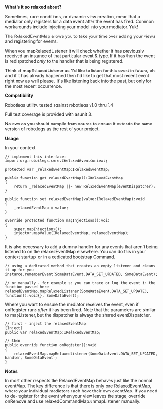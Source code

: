 **What's it so relaxed about?** 

Sometimes, race conditions, or dynamic view creation, mean that a mediator only registers for a data event after the event has fired.
Common workarounds include injecting your model into your mediator. Yuk! 

The RelaxedEventMap allows you to take your time over adding your views and registering for events. 

When you mapRelaxedListener it will check whether it has previously received an instance of that particular event & type. If it has then the event is redispatched _only_ to the handler that is being registered.

Think of mapRelaxedListener as 'I'd like to listen for this event in future, oh - and if it has already happened then I'd like to get that most recent event right now as well please'.  It's like listening back into the past, but only for the most recent occurrence.


**Compatibility**

Robotlegs utility, tested against robotlegs v1.0 thru 1.4

Full test coverage is provided with asunit 3.

No swc as you should compile from source to ensure it extends the same version of robotlegs as the rest of your project.


**Usage:**     

In your context:
	
	// implement this interface:
	import org.robotlegs.core.IRelaxedEventContext;
	
	protected var _relaxedEventMap:IRelaxedEventMap;
	
	public function get relaxedEventMap():IRelaxedEventMap
	{
		return _relaxedEventMap ||= new RelaxedEventMap(eventDispatcher);
	}
	
	public function set relaxedEventMap(value:IRelaxedEventMap):void
	{
		_relaxedEventMap = value;
	}
	
	override protected function mapInjections():void
	{
		super.mapInjections();
		injector.mapValue(IRelaxedEventMap, relaxedEventMap);
	}
	

It is also necessary to add a dummy handler for any events that aren't being listened to on the relaxedEventMap elsewhere.
You can do this in your context startup, or in a dedicated bootstrap Command.                            

	// using a dedicated method that creates an empty listener and cleans it up for you
	instance.rememberEvent(SomeDataEvent.DATA_SET_UPDATED, SomeDataEvent);
    
	// or manually - for example so you can trace or log the event in the function passed here
	relaxedEventMap.mapRelaxedListener(SomeDataEvent.DATA_SET_UPDATED, function():void{}, SomeDataEvent);
       

Where you want to ensure the mediator receives the event, even if onRegister runs _after_ it has been fired.
Note that the parameters are similar to mapListener, but the dispatcher is always the shared eventDispatcher.
    
	// first - inject the relaxedEventMap
	[Inject]
	public var relaxedEventMap:IRelaxedEventMap;
	
	// then
	public override function onRegister():void
	{
    	relaxedEventMap.mapRelaxedListener(SomeDataEvent.DATA_SET_UPDATED, handler, SomeDataEvent);
    }
       

**Notes**

In most other respects the RelaxedEventMap behaves just like the normal eventMap. The key difference is that there is only one RelaxedEventMap, where your individual mediators each have their own eventMap. If you need to de-register for the event when your view leaves the stage, override onRemove and use relaxedCommandMap.unmapListener manually.     